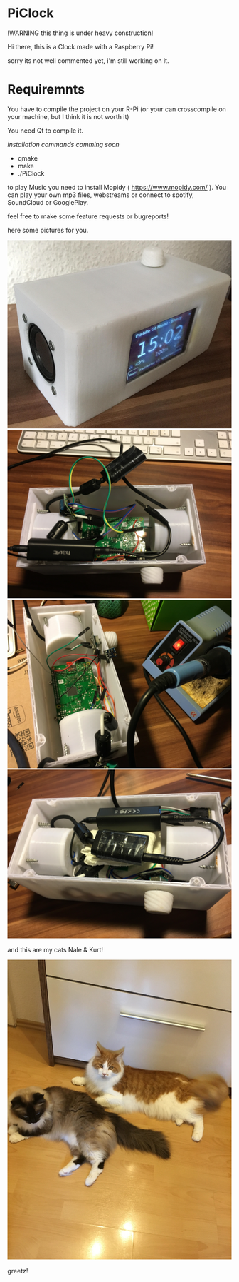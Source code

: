 # PiClock

!WARNING this thing is under heavy construction!

Hi there,
this is a Clock made with a Raspberry Pi!

sorry its not well commented yet, i'm still working on it.

# Requiremnts 

You have to compile the project on your R-Pi (or your can crosscompile on your machine, 
but I think it is not worth it)

You need Qt to compile it.

*installation commands comming soon*

- qmake 
- make
- ./PiClock

to play Music you need to install Mopidy ( https://www.mopidy.com/ ). You can play your own mp3 files, webstreams or connect to spotify, SoundCloud or GooglePlay.

feel free to make some feature requests or bugreports!

here some pictures for you.

![Screenshot](PiClock.png)
![Screenshot](PICS/1.jpg)
![Screenshot](PICS/2.jpg)
![Screenshot](PICS/3.jpg)

and this are my cats Nale & Kurt!

![Screenshot](kurt_nala.jpg)

greetz!

